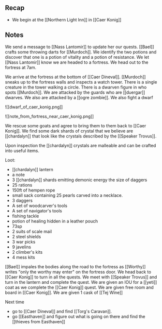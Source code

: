 ## Recap

- We begin at the [[Northern Light Inn]] in [[Caer Konig]]
## Notes

We send a message to [[Nass Lantomir]] to update her our quests. [[Bael]] crafts some throwing darts for [[Murdoch]]. We identify the two potions and discover that one is a potion of vitality and a potion of resistance. We let [[Nass Lantomir]] know we are headed to a fortress. We head out to the fortress at 7am.

We arrive at the fortress at the bottom of [[Caer Dineval]]. [[Murdoch]] sneaks up to the fortress walls and inspects a watch tower. There is a single creature in the tower walking a circle. There is a dwarven figure in who spots [[Murdoch]]. We are attacked by the guards who are [[duergar]] dwarves. We also are attacked by a [[ogre zombie]]. We also fight a dwarf

![[dwarf_of_caer_konig.png]]

![[note_from_fortress_near_caer_konig.png]]

We rescue some goats and agree to bring them to them back to [[Caer Konig]]. We find some dark shards of crystal that we believe are [[chardalyn]] that look like the crystals described by the [[Speaker Trovus]].

Upon inspection the [[chardalyn]] crystals are malleable and can be crafted into useful items.

Loot:
- [[chardalyn]] lantern
- a note
- 3 [[chardalyn]] shards emitting demonic energy the size of daggers
- 25 rations
- 150ft of hempen rope
- small sack containing 25 pearls carved into a necklace.
- 3 daggers
- A set of woodcarver's tools
- A set of navigator's tools
- fishing tackle
- potion of healing hidden in a leather pouch
- 73sp
- 2 suits of scale mail
- 2 steel shields
- 3 war picks
- 9 javelins
- 2 climber's kits
- 4 mess kits

[[Bael]] impales the bodies along the road to the fortress as [[Worthy]] writes "only the worthy may enter" on the fortress door. We head back to [[Caer Konig]] to turn in all the quests. We meet with [[Speaker Trovus]] and turn in the lantern and complete the quest. We are given an IOU for a [[yeti]] coat as we complete the [[Caer Konig]] quest. We are given free room and board in [[Caer Konig]]. We are given 1 cask of [[Tej Wine]]

Next time
- go to [[Caer Dineval]] and find [[Torg's Caravan]].
- go [[Easthaven]] and figure out what is going on there and find the [[thieves from Easthaven]]